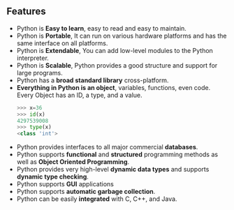 ## Features
- Python is __Easy to learn__, easy to read and easy to maintain.
- Python is __Portable__, It can run on various hardware platforms
and has the same interface on all platforms.
- Python is __Extendable__, You can add low-level modules to the
Python interpreter.
- Python is __Scalable__, Python provides a good structure and
support for large programs.
- Python has a __broad standard library__ cross-platform.
- __Everything in Python is an object__, variables, functions, even
code. Every Object has an ID, a type, and a value.
    ```python
    >>> x=36
    >>> id(x)
    4297539008
    >>> type(x)
    <class 'int'>
    ```
- Python provides interfaces to all major commercial __databases__.
- Python supports __functional__ and __structured__ programming methods
as well as __Object Oriented Programming__.
- Python provides very high-level __dynamic data types__ and
supports __dynamic type checking__.
- Python supports __GUI__ applications
- Python supports __automatic garbage collection__.
- Python can be easily __integrated__ with C, C++, and Java.
